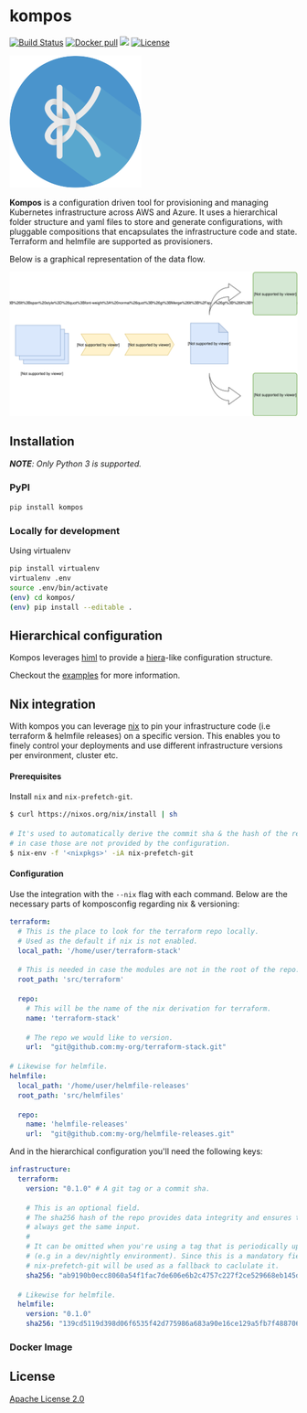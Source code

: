 # kompos
[![Build Status](https://www.travis-ci.com/adobe/kompos.svg?token=8uHqfhgsxdvJ93qWAxhn&branch=master)](https://www.travis-ci.com/adobe/kompos) [![Docker pull](https://img.shields.io/docker/pulls/adobe/kompos)](https://hub.docker.com/r/adobe/kompos) [![](https://images.microbadger.com/badges/version/adobe/kompos.svg)](https://microbadger.com/images/adobe/kompos "Get your own version badge on microbadger.com") [![License](https://img.shields.io/github/license/adobe/kompos)](https://github.com/adobe/kompos/blob/master/LICENSE)

![kompos](img/kompos.png)

**Kompos** is a configuration driven tool for provisioning and managing
Kubernetes infrastructure across AWS and Azure. It uses a hierarchical folder
structure and yaml files to store and generate configurations, with pluggable
compositions that encapsulates the infrastructure code and state. Terraform and
helmfile are supported as provisioners.

Below is a graphical representation of the data flow.

![kompos-data-flow](img/kompos-diagram.svg)

## Installation

_**NOTE**: Only Python 3 is supported._

### PyPI 

```bash
pip install kompos
```

### Locally for development

Using virtualenv

```bash
pip install virtualenv
virtualenv .env
source .env/bin/activate
(env) cd kompos/
(env) pip install --editable .
```

## Hierarchical configuration

Kompos leverages [himl](https://github.com/adobe/himl) to provide a
[hiera](https://puppet.com/docs/puppet/latest/hiera_intro.html#concept-7256)-like
configuration structure.

Checkout the [examples](./examples) for more information.

## Nix integration

With kompos you can leverage [nix](https://nixos.org/nix/) to pin your
infrastructure code (i.e terraform & helmfile releases) on a specific version.
This enables you to finely control your deployments and use different
infrastructure versions per environment, cluster etc.

#### Prerequisites

Install `nix` and `nix-prefetch-git`.

```bash
$ curl https://nixos.org/nix/install | sh

# It's used to automatically derive the commit sha & the hash of the repo,
# in case those are not provided by the configuration.
$ nix-env -f '<nixpkgs>' -iA nix-prefetch-git
```

#### Configuration

Use the integration with the `--nix` flag with each command. Below are the
necessary parts of komposconfig regarding nix & versioning:

```yaml
terraform:
  # This is the place to look for the terraform repo locally.
  # Used as the default if nix is not enabled. 
  local_path: '/home/user/terraform-stack'

  # This is needed in case the modules are not in the root of the repo.
  root_path: 'src/terraform'

  repo:
    # This will be the name of the nix derivation for terraform.
    name: 'terraform-stack'

    # The repo we would like to version.
    url:  "git@github.com:my-org/terraform-stack.git"

# Likewise for helmfile.
helmfile:
  local_path: '/home/user/helmfile-releases'
  root_path: 'src/helmfiles'

  repo:
    name: 'helmfile-releases'
    url:  "git@github.com:my-org/helmfile-releases.git"
```

And in the hierarchical configuration you'll need the following keys:

```yaml
infrastructure:
  terraform:
    version: "0.1.0" # A git tag or a commit sha.

    # This is an optional field.
    # The sha256 hash of the repo provides data integrity and ensures that we
    # always get the same input. 
    # 
    # It can be omitted when you're using a tag that is periodically updated. 
    # (e.g in a dev/nightly environment). Since this is a mandatory field for nix, 
    # nix-prefetch-git will be used as a fallback to caclulate it.
    sha256: "ab9190b0ecc8060a54f1fac7de606e6b2c4757c227f2ce529668eb145d9a9516"

  # Likewise for helmfile.
  helmfile:
    version: "0.1.0"
    sha256: "139cd5119d398d06f6535f42d775986a683a90e16ce129a5fb7f48870613a1a5"
```

### Docker Image


## License
[Apache License 2.0](/LICENSE)
